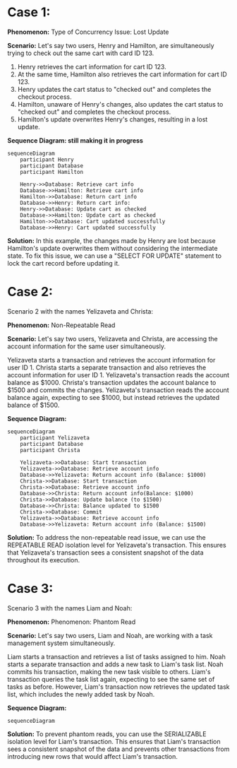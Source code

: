 # Case 1: 

**Phenomenon:**
Type of Concurrency Issue: Lost Update

**Scenario:** 
Let's say two users, Henry and Hamilton, are simultaneously trying to check out the same cart with card ID 123. 

1. Henry retrieves the cart information for cart ID 123.
2. At the same time, Hamilton also retrieves the cart information for cart ID 123.
3. Henry updates the cart status to "checked out" and completes the checkout process.
4. Hamilton, unaware of Henry's changes, also updates the cart status to "checked out" and completes the checkout process.
5. Hamilton's update overwrites Henry's changes, resulting in a lost update.

**Sequence Diagram: still making it in progress**
```mermaid
sequenceDiagram  
    participant Henry
    participant Database
    participant Hamilton

    Henry->>Database: Retrieve cart info
    Database->>Hamilton: Retrieve cart info
    Hamilton->>Database: Return cart info
    Database->>Henry: Return cart info:
    Henry->>Database: Update cart as checked
    Database->>Hamilton: Update cart as checked
    Hamilton->>Database: Cart updated successfully
    Database->>Henry: Cart updated successfully
```


**Solution:**
In this example, the changes made by Henry are lost because Hamilton's update overwrites them without considering the intermediate state. To fix this issue, we can use a "SELECT FOR UPDATE" statement to lock the cart record before updating it.

# Case 2: 
Scenario 2 with the names Yelizaveta and Christa:

**Phenomenon:**
Non-Repeatable Read

**Scenario:** 
Let's say two users, Yelizaveta and Christa, are accessing the account information for the same user simultaneously.

Yelizaveta starts a transaction and retrieves the account information for user ID 1.
Christa starts a separate transaction and also retrieves the account information for user ID 1.
Yelizaveta's transaction reads the account balance as $1000.
Christa's transaction updates the account balance to $1500 and commits the changes.
Yelizaveta's transaction reads the account balance again, expecting to see $1000, but instead retrieves the updated balance of $1500.

**Sequence Diagram:**
```mermaid 
sequenceDiagram  
    participant Yelizaveta
    participant Database
    participant Christa

    Yelizaveta->>Database: Start transaction
    Yelizaveta->>Database: Retrieve account info
    Database->>Yelizaveta: Return account info (Balance: $1000)
    Christa->>Database: Start transaction
    Christa->>Database: Retrieve account info
    Database->>Christa: Return account info(Balance: $1000)
    Christa->>Database: Update balance (to $1500)
    Database->>Christa: Balance updated to $1500
    Christa->>Database: Commit
    Yelizaveta->>Database: Retrieve account info
    Database->>Yelizaveta: Return account info (Balance: $1500)
```

**Solution:**
To address the non-repeatable read issue, we can use the REPEATABLE READ isolation level for Yelizaveta's transaction. This ensures that Yelizaveta's transaction sees a consistent snapshot of the data throughout its execution. 

# Case 3: 
Scenario 3 with the names Liam and Noah:

**Phenomenon:**
Phenomenon: Phantom Read

**Scenario:** 
Let's say two users, Liam and Noah, are working with a task management system simultaneously.

Liam starts a transaction and retrieves a list of tasks assigned to him.
Noah starts a separate transaction and adds a new task to Liam's task list.
Noah commits his transaction, making the new task visible to others.
Liam's transaction queries the task list again, expecting to see the same set of tasks as before.
However, Liam's transaction now retrieves the updated task list, which includes the newly added task by Noah.

**Sequence Diagram:**
```mermaid
sequenceDiagram  

```

**Solution:**
To prevent phantom reads, you can use the SERIALIZABLE isolation level for Liam's transaction. This ensures that Liam's transaction sees a consistent snapshot of the data and prevents other transactions from introducing new rows that would affect Liam's transaction. 